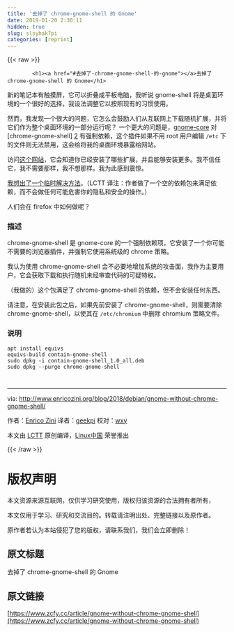 ```yaml
---
title: '去掉了 chrome-gnome-shell 的 Gnome' 
date: 2019-01-20 2:30:11
hidden: true
slug: slsyhak7pi
categories: [reprint]
---
```


{{< raw >}}

            <h1><a href="#去掉了-chrome-gnome-shell-的-gnome"></a>去掉了 chrome-gnome-shell 的 Gnome</h1>
<p>新的笔记本有触摸屏，它可以折叠成平板电脑，我听说 gnome-shell 将是桌面环境的一个很好的选择，我设法调整它以按照现有的习惯使用。</p>
<p>然而，我发现一个很大的问题，它怎么会鼓励人们从互联网上下载随机扩展，并将它们作为整个桌面环境的一部分运行呢？ 一个更大的问题是，<a href="https://packages.debian.org/gnome-core">gnome-core</a> 对 [chrome-gnome-shell] <a href="https://packages.debian.org/chrome-gnome-shell">2</a> 有强制依赖，这个插件如果不用 root 用户编辑 <code>/etc</code> 下的文件则无法禁用，这会给将我的桌面环境暴露给网站。</p>
<p>访问<a href="https://extensions.gnome.org/">这个网站</a>，它会知道你已经安装了哪些扩展，并且能够安装更多。我不信任它，我不需要那样，我不想那样。我为此感到震惊。</p>
<p><a href="https://salsa.debian.org/enrico/contain-gnome-shell">我想出了一个临时解决方法</a>。（LCTT 译注：作者做了一个空的依赖包来满足依赖，而不会做任何可能危害你的隐私和安全的操作。）</p>
<p>人们会在 firefox 中如何做呢？</p>
<h3><a href="#描述"></a>描述</h3>
<p>chrome-gnome-shell 是 gnome-core 的一个强制依赖项，它安装了一个你可能不需要的浏览器插件，并强制它使用系统级的 chrome 策略。</p>
<p>我认为使用 chrome-gnome-shell 会不必要地增加系统的攻击面，我作为主要用户，它会获取下载和执行随机未经审查代码的可疑特权。</p>
<p>（我做的）这个包满足了 chrome-gnome-shell 的依赖，但不会安装任何东西。</p>
<p>请注意，在安装此包之后，如果先前安装了 chrome-gnome-shell，则需要清除 chrome-gnome-shell，以使其在 <code>/etc/chromium</code> 中删除 chromium 策略文件。</p>
<h3><a href="#说明"></a>说明</h3>
<pre><code class="hljs dockerfile">apt install equivs
equivs-build contain-gnome-<span class="hljs-keyword">shell</span><span class="bash">
sudo dpkg -i contain-gnome-shell_1.0_all.deb
</span>sudo dpkg --purge chrome-gnome-<span class="hljs-keyword">shell</span><span class="bash">

</span></code></pre><hr>
<p>via: <a href="http://www.enricozini.org/blog/2018/debian/gnome-without-chrome-gnome-shell/">http://www.enricozini.org/blog/2018/debian/gnome-without-chrome-gnome-shell/</a></p>
<p>作者：<a href="http://www.enricozini.org/">Enrico Zini</a> 译者：<a href="https://github.com/geekpi">geekpi</a> 校对：<a href="https://github.com/wxy">wxy</a></p>
<p>本文由 <a href="https://github.com/LCTT/TranslateProject">LCTT</a> 原创编译，<a href="https://linux.cn/">Linux中国</a> 荣誉推出</p>

          
{{< /raw >}}

# 版权声明
本文资源来源互联网，仅供学习研究使用，版权归该资源的合法拥有者所有，

本文仅用于学习、研究和交流目的。转载请注明出处、完整链接以及原作者。

原作者若认为本站侵犯了您的版权，请联系我们，我们会立即删除！

## 原文标题
去掉了 chrome-gnome-shell 的 Gnome

## 原文链接
[https://www.zcfy.cc/article/gnome-without-chrome-gnome-shell](https://www.zcfy.cc/article/gnome-without-chrome-gnome-shell)

